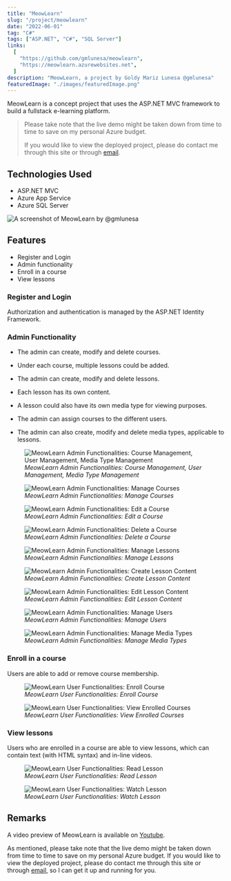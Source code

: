 ```yaml
---
title: "MeowLearn"
slug: "/project/meowlearn"
date: "2022-06-01"
tag: "C#"
tags: ["ASP.NET", "C#", "SQL Server"]
links:
  [
    "https://github.com/gmlunesa/meowlearn",
    "https://meowlearn.azurewebsites.net",
  ]
description: "MeowLearn, a project by Goldy Mariz Lunesa @gmlunesa"
featuredImage: "./images/featuredImage.png"
---
```


MeowLearn is a concept project that uses the ASP.NET MVC framework to build a fullstack e-learning platform.

> Please take note that the live demo might be taken down from time to time to save on my personal Azure budget.
>
> If you would like to view the deployed project, please do contact me through this site or through [email](mailto:gmlunesa@gmail.com).

## Technologies Used

- ASP.NET MVC
- Azure App Service
- Azure SQL Server

<img
  src="./images/Screenshot_MeowLearn.png"
  alt="A screenshot of MeowLearn by @gmlunesa"
/>

## Features

- Register and Login
- Admin functionality
- Enroll in a course
- View lessons

### Register and Login

Authorization and authentication is managed by the ASP.NET Identity Framework.

### Admin Functionality

- The admin can create, modify and delete courses.
- Under each course, multiple lessons could be added.
- The admin can create, modify and delete lessons.
- Each lesson has its own content.
- A lesson could also have its own media type for viewing purposes.

- The admin can assign courses to the different users.
- The admin can also create, modify and delete media types, applicable to lessons.

<figure>
  <img
    src="./images/AdminFunctionalities.png"
    alt="MeowLearn Admin Functionalities: Course Management, User Management, Media Type Management"
  />
  <figcaption>
    <em>MeowLearn Admin Functionalities: Course Management, User Management, Media Type Management</em>
  </figcaption>
</figure>

<figure>
  <img
    src="./images/AdminManageCourses.png"
    alt="MeowLearn Admin Functionalities: Manage Courses"
  />
  <figcaption>
    <em>MeowLearn Admin Functionalities: Manage Courses</em>
  </figcaption>
</figure>

<figure>
  <img
    src="./images/AdminEditCourse.png"
    alt="MeowLearn Admin Functionalities: Edit a Course"
  />
  <figcaption>
    <em>MeowLearn Admin Functionalities: Edit a Course</em>
  </figcaption>
</figure>

<figure>
  <img
    src="./images/AdminDeleteCourse.png"
    alt="MeowLearn Admin Functionalities: Delete a Course"
  />
  <figcaption>
    <em>MeowLearn Admin Functionalities: Delete a Course</em>
  </figcaption>
</figure>

<figure>
  <img
    src="./images/AdminManageLessons.png"
    alt="MeowLearn Admin Functionalities: Manage Lessons"
  />
  <figcaption>
    <em>MeowLearn Admin Functionalities: Manage Lessons</em>
  </figcaption>
</figure>

<figure>
  <img
    src="./images/AdminCreateLessonContent.png"
    alt="MeowLearn Admin Functionalities: Create Lesson Content"
  />
  <figcaption>
    <em>MeowLearn Admin Functionalities: Create Lesson Content</em>
  </figcaption>
</figure>

<figure>
  <img
    src="./images/AdminEditLessonContent.png"
    alt="MeowLearn Admin Functionalities: Edit Lesson Content"
  />
  <figcaption>
    <em>MeowLearn Admin Functionalities: Edit Lesson Content</em>
  </figcaption>
</figure>

<figure>
  <img
    src="./images/AdminManageUsers.png"
    alt="MeowLearn Admin Functionalities: Manage Users"
  />
  <figcaption>
    <em>MeowLearn Admin Functionalities: Manage Users</em>
  </figcaption>
</figure>

<figure>
  <img
    src="./images/AdminManageMediaTypes.png"
    alt="MeowLearn Admin Functionalities: Manage Media Types"
  />
  <figcaption>
    <em>MeowLearn Admin Functionalities: Manage Media Types</em>
  </figcaption>
</figure>

### Enroll in a course

Users are able to add or remove course membership.

<figure>
  <img
    src="./images/UserEnrollCourse.png"
    alt="MeowLearn User Functionalities: Enroll Course"
  />
  <figcaption>
    <em>MeowLearn User Functionalities: Enroll Course</em>
  </figcaption>
</figure>

<figure>
  <img
    src="./images/UserViewCourses.png"
    alt="MeowLearn User Functionalities: View Enrolled Courses"
  />
  <figcaption>
    <em>MeowLearn User Functionalities: View Enrolled Courses</em>
  </figcaption>
</figure>

### View lessons

Users who are enrolled in a course are able to view lessons, which can contain text (with HTML syntax) and in-line videos.

<figure>
  <img
    src="./images/UserReadLesson.png"
    alt="MeowLearn User Functionalities: Read Lesson"
  />
  <figcaption>
    <em>MeowLearn User Functionalities: Read Lesson</em>
  </figcaption>
</figure>

<figure>
  <img
    src="./images/UserWatchLesson.png"
    alt="MeowLearn User Functionalities: Watch Lesson"
  />
  <figcaption>
    <em>MeowLearn User Functionalities: Watch Lesson</em>
  </figcaption>
</figure>

## Remarks

A video preview of MeowLearn is available on [Youtube](https://youtube.com).

As mentioned, please take note that the live demo might be taken down from time to time to save on my personal Azure budget. If you would like to view the deployed project, please do contact me through this site or through [email](mailto:gmlunesa@gmail.com), so I can get it up and running for you.
